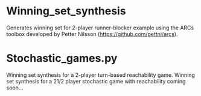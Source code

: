 # Winning_set_synthesis
Generates winning set for 2-player runner-blocker example using the ARCs toolbox developed by Petter Nilsson (https://github.com/pettni/arcs).

# Stochastic_games.py
Winning set synthesis for a 2-player turn-based reachability game.
Winning set synthesis for a 21/2 player stochastic game with reachability coming soon...
